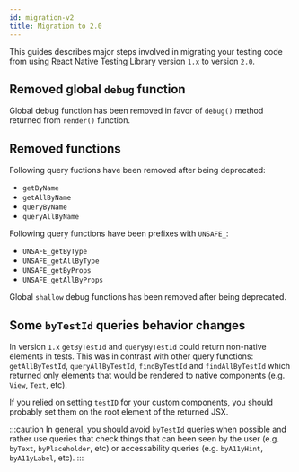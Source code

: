 ```yaml
---
id: migration-v2
title: Migration to 2.0
---
```


This guides describes major steps involved in migrating your testing code from using React Native Testing Library version `1.x` to version `2.0`.

## Removed global `debug` function

Global debug function has been removed in favor of `debug()` method returned from `render()` function.

## Removed functions

Following query fuctions have been removed after being deprecated:

- `getByName`
- `getAllByName`
- `queryByName`
- `queryAllByName`

Following query functions have been prefixes with `UNSAFE_`:

- `UNSAFE_getByType`
- `UNSAFE_getAllByType`
- `UNSAFE_getByProps`
- `UNSAFE_getAllByProps`

Global `shallow` debug functions has been removed after being deprecated.

## Some `byTestId` queries behavior changes

In version `1.x` `getByTestId` and `queryByTestId` could return non-native elements in tests. This was in contrast with other query functions: `getAllByTestId`, `queryAllByTestId`, `findByTestId` and `findAllByTestId` which returned only elements that would be rendered to native components (e.g. `View`, `Text`, etc).

If you relied on setting `testID` for your custom components, you should probably set them on the root element of the returned JSX.

:::caution
In general, you should avoid `byTestId` queries when possible and rather use queries that check things that can been seen by the user (e.g. `byText`, `byPlaceholder`, etc) or accessability queries (e.g. `byA11yHint`, `byA11yLabel`, etc).
:::
